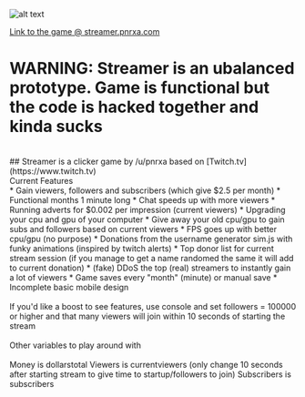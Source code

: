 ![alt text](http://i.imgur.com/QnsjhP1.png "Streamer logo")

[Link to the game @ streamer.pnrxa.com](http://streamer.pnrxa.com)
<br>
# WARNING: Streamer is an ubalanced prototype. Game is functional but the code is hacked together and kinda sucks 
<br>
## Streamer is a clicker game by /u/pnrxa based on [Twitch.tv](https://www.twitch.tv)
<br>
Current Features 
<br>
* Gain viewers, followers and subscribers (which give $2.5 per month)
* Functional months 1 minute long
* Chat speeds up with more viewers
* Running adverts for $0.002 per impression (current viewers)
* Upgrading your cpu and gpu of your computer
* Give away your old cpu/gpu to gain subs and followers based on current viewers
* FPS goes up with better cpu/gpu (no purpose)
* Donations from the username generator sim.js with funky animations (inspired by twitch alerts) 
* Top donor list for current stream session (if you manage to get a name randomed the same it will add to current donation)
* (fake) DDoS the top (real) streamers to instantly gain a lot of viewers
* Game saves every "month" (minute) or manual save
* Incomplete basic mobile design
<br>
<br>
If you'd like a boost to see features, use console and set followers = 100000 or higher and that many viewers will join within 10 seconds of starting the stream
<br>
<br>
Other variables to play around with
<br>
<br>
Money is dollarstotal
Viewers is currentviewers (only change 10 seconds after starting stream to give time to startup/followers to join)
Subscribers is subscribers